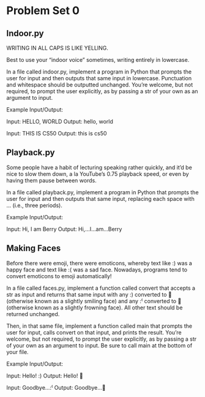 # Problem Set 0

<h2> Indoor.py </h2>
WRITING IN ALL CAPS IS LIKE YELLING.

Best to use your “indoor voice” sometimes, writing entirely in lowercase.

In a file called indoor.py, implement a program in Python that prompts the user for input and then outputs that same input in lowercase. Punctuation and whitespace should be outputted unchanged. You’re welcome, but not required, to prompt the user explicitly, as by passing a str of your own as an argument to input.


Example Input/Output:

Input: HELLO, WORLD
Output: hello, world

Input: THIS IS CS50
Output: this is cs50


<h2> Playback.py </h2>
Some people have a habit of lecturing speaking rather quickly, and it’d be nice to slow them down, a la YouTube’s 0.75 playback speed, or even by having them pause between words.

In a file called playback.py, implement a program in Python that prompts the user for input and then outputs that same input, replacing each space with ... (i.e., three periods).

Example Input/Output: 

Input: Hi, I am Berry
Output: Hi,...I...am...Berry

<h2> Making Faces </h2>
Before there were emoji, there were emoticons, whereby text like :&#41; was a happy face and text like :( was a sad face. Nowadays, programs tend to convert emoticons to emoji automatically!

In a file called faces.py, implement a function called convert that accepts a str as input and returns that same input with any :) converted to 🙂 (otherwise known as a slightly smiling face) and any :&#x207D; converted to 🙁 (otherwise known as a slightly frowning face). All other text should be returned unchanged.

Then, in that same file, implement a function called main that prompts the user for input, calls convert on that input, and prints the result. You’re welcome, but not required, to prompt the user explicitly, as by passing a str of your own as an argument to input. Be sure to call main at the bottom of your file.

Example Input/Output:

Input: Hello! :&#41;
Output: Hello! 🙂

Input: Goodbye...:&#x207D;
Output: Goodbye...🙁